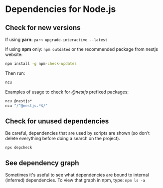 # Dependencies for Node.js


## Check for new versions
If using **yarn**:
`yarn upgrade-interactive --latest`

If using **npm** only:
`npm outdated`
or the recommended package from nestjs website:

```cmd
npm install -g npm-check-updates
```

Then run:
```cmd
ncu
``````

Examples of usage to check for *@nestjs* prefixed packages:
```cmd
ncu @nestjs*
ncu "/^@nestjs.*$/"
```

## Check for unused dependencies

Be careful, dependencies that are used by scripts are shown (so don't delete everything before doing a search on the project).

`npx depcheck`

## See dependency graph

Sometimes it's useful to see what dependencies are bound to internal (inferred) dependencies.
To view that graph in npm, type: `npm ls -a`
